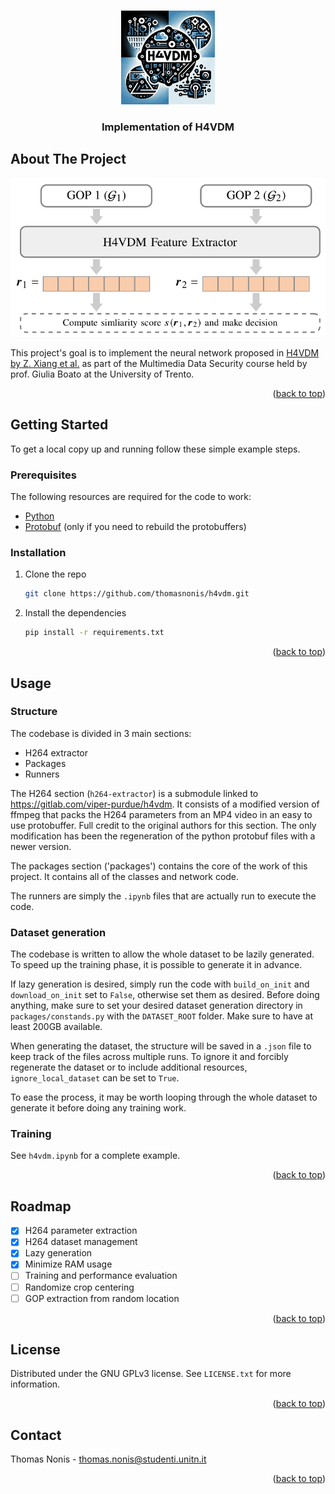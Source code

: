 <!-- Improved compatibility of back to top link: See: https://github.com/othneildrew/Best-README-Template/pull/73 -->
<a name="readme-top"></a>

<!-- PROJECT SHIELDS -->
<!--
*** I'm using markdown "reference style" links for readability.
*** Reference links are enclosed in brackets [ ] instead of parentheses ( ).
*** See the bottom of this document for the declaration of the reference variables
*** for contributors-url, forks-url, etc. This is an optional, concise syntax you may use.
*** https://www.markdownguide.org/basic-syntax/#reference-style-links
-->



<!-- PROJECT LOGO -->
<br />
<div align="center">
  <a href="https://github.com/thomasnonis/h4vdm">
    <img src="images/logo.webp" alt="Logo" width="150" height="150">
  </a>

<h3 align="center">Implementation of H4VDM</h3>
</div>

<!-- ABOUT THE PROJECT -->
## About The Project

![project's structure](/images/structure.png)

This project's goal is to implement the neural network proposed in [H4VDM by Z. Xiang et al.](https://arxiv.org/abs/2210.11549) as part of the Multimedia Data Security course held by prof. Giulia Boato at the University of Trento.

<p align="right">(<a href="#readme-top">back to top</a>)</p>


<!-- GETTING STARTED -->
## Getting Started

To get a local copy up and running follow these simple example steps.

### Prerequisites

The following resources are required for the code to work:
* [Python](https://www.python.org/downloads/)
* [Protobuf](https://github.com/protocolbuffers/protobuf#protobuf-compiler-installation) (only if you need to rebuild the protobuffers)

### Installation

1. Clone the repo
   ```sh
   git clone https://github.com/thomasnonis/h4vdm.git
   ```
2. Install the dependencies
    ```sh
    pip install -r requirements.txt
    ```

<p align="right">(<a href="#readme-top">back to top</a>)</p>



<!-- USAGE EXAMPLES -->
## Usage

### Structure
The codebase is divided in 3 main sections:
- H264 extractor
- Packages
- Runners

The H264 section (`h264-extractor`) is a submodule linked to https://gitlab.com/viper-purdue/h4vdm. It consists of a modified version of ffmpeg that packs the H264 parameters from an MP4 video in an easy to use protobuffer. Full credit to the original authors for this section. The only modification has been the regeneration of the python protobuf files with a newer version.

The packages section ('packages') contains the core of the work of this project. It contains all of the classes and network code.

The runners are simply the `.ipynb` files that are actually run to execute the code.


### Dataset generation

The codebase is written to allow the whole dataset to be lazily generated. To speed up the training phase, it is possible to generate it in advance.

If lazy generation is desired, simply run the code with `build_on_init` and `download_on_init` set to `False`, otherwise set them as desired.
Before doing anything, make sure to set your desired dataset generation directory in `packages/constands.py` with the `DATASET_ROOT` folder. Make sure to have at least 200GB available.

When generating the dataset, the structure will be saved in a `.json` file to keep track of the files across multiple runs. To ignore it and forcibly regenerate the dataset or to include additional resources, `ignore_local_dataset` can be set to `True`.

To ease the process, it may be worth looping through the whole dataset to generate it before doing any training work.

### Training

See `h4vdm.ipynb` for a complete example.

<p align="right">(<a href="#readme-top">back to top</a>)</p>



<!-- ROADMAP -->
## Roadmap

- [x] H264 parameter extraction
- [x] H264 dataset management
- [x] Lazy generation
- [x] Minimize RAM usage
- [ ] Training and performance evaluation
- [ ] Randomize crop centering
- [ ] GOP extraction from random location 

<p align="right">(<a href="#readme-top">back to top</a>)</p>

<!-- LICENSE -->
## License

Distributed under the GNU GPLv3 license. See `LICENSE.txt` for more information.

<p align="right">(<a href="#readme-top">back to top</a>)</p>



<!-- CONTACT -->
## Contact

Thomas Nonis - [thomas.nonis@studenti.unitn.it](mailto:thomas.nonis@studenti.unitn.it)

<p align="right">(<a href="#readme-top">back to top</a>)</p>